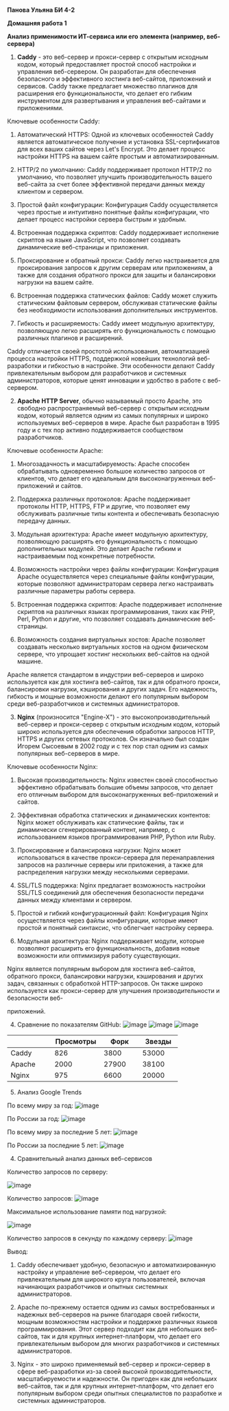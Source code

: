 **Панова Ульяна БИ 4-2**

**Домашняя работа 1**

**Анализ применимости ИТ-сервиса или его элемента (например,
веб-сервера)**

1.  **Caddy** - это веб-сервер и прокси-сервер с открытым исходным
    кодом, который предоставляет простой способ настройки и управления
    веб-сервером. Он разработан для обеспечения безопасного и
    эффективного хостинга веб-сайтов, приложений и сервисов. Caddy также
    предлагает множество плагинов для расширения его функциональности,
    что делает его гибким инструментом для развертывания и управления
    веб-сайтами и приложениями.

Ключевые особенности Caddy:  
  
1. Автоматический HTTPS: Одной из ключевых особенностей Caddy является
автоматическое получение и установка SSL-сертификатов для всех ваших
сайтов через Let's Encrypt. Это делает процесс настройки HTTPS на вашем
сайте простым и автоматизированным.  
  
2. HTTP/2 по умолчанию: Caddy поддерживает протокол HTTP/2 по умолчанию,
что позволяет улучшить производительность вашего веб-сайта за счет более
эффективной передачи данных между клиентом и сервером.  
  
3. Простой файл конфигурации: Конфигурация Caddy осуществляется через
простые и интуитивно понятные файлы конфигурации, что делает процесс
настройки сервера быстрым и удобным.  
  
4. Встроенная поддержка скриптов: Caddy поддерживает исполнение скриптов
на языке JavaScript, что позволяет создавать динамические веб-страницы и
приложения.  
  
5. Проксирование и обратный прокси: Caddy легко настраивается для
проксирования запросов к другим серверам или приложениям, а также для
создания обратного прокси для защиты и балансировки нагрузки на вашем
сайте.  
  
6. Встроенная поддержка статических файлов: Caddy может служить
статическим файловым сервером, обслуживая статические файлы без
необходимости использования дополнительных инструментов.  
  
7. Гибкость и расширяемость: Caddy имеет модульную архитектуру,
позволяющую легко расширять его функциональность с помощью различных
плагинов и расширений.  
  
Caddy отличается своей простотой использования, автоматизацией процесса
настройки HTTPS, поддержкой новейших технологий веб-разработки и
гибкостью в настройке. Эти особенности делают Caddy привлекательным
выбором для разработчиков и системных администраторов, которые ценят
инновации и удобство в работе с веб-сервером.

2.  **Apache HTTP Server**, обычно называемый просто Apache, это
    свободно распространяемый веб-сервер с открытым исходным кодом,
    который является одним из самых популярных и широко используемых
    веб-серверов в мире. Apache был разработан в 1995 году и с тех пор
    активно поддерживается сообществом разработчиков.

Ключевые особенности Apache:  
  
1. Многозадачность и масштабируемость: Apache способен обрабатывать
одновременно большое количество запросов от клиентов, что делает его
идеальным для высоконагруженных веб-приложений и сайтов.  
  
2. Поддержка различных протоколов: Apache поддерживает протоколы HTTP,
HTTPS, FTP и другие, что позволяет ему обслуживать различные типы
контента и обеспечивать безопасную передачу данных.  
  
3. Модульная архитектура: Apache имеет модульную архитектуру,
позволяющую расширять его функциональность с помощью дополнительных
модулей. Это делает Apache гибким и настраиваемым под конкретные
потребности.  
  
4. Возможность настройки через файлы конфигурации: Конфигурация Apache
осуществляется через специальные файлы конфигурации, которые позволяют
администраторам сервера легко настраивать различные параметры работы
сервера.  
  
5. Встроенная поддержка скриптов: Apache поддерживает исполнение
скриптов на различных языках программирования, таких как PHP, Perl,
Python и другие, что позволяет создавать динамические веб-страницы.  
  
6. Возможность создания виртуальных хостов: Apache позволяет создавать
несколько виртуальных хостов на одном физическом сервере, что упрощает
хостинг нескольких веб-сайтов на одной машине.  
  
Apache является стандартом в индустрии веб-серверов и широко
используется как для хостинга веб-сайтов, так и для обратного прокси,
балансировки нагрузки, кэширования и других задач. Его надежность,
гибкость и мощные возможности делают его популярным выбором среди
веб-разработчиков и системных администраторов.

3.  **Nginx** (произносится "Engine-X") - это высокопроизводительный
    веб-сервер и прокси-сервер с открытым исходным кодом, который широко
    используется для обеспечения обработки запросов HTTP, HTTPS и других
    сетевых протоколов. Он изначально был создан Игорем Сысоевым в 2002
    году и с тех пор стал одним из самых популярных веб-серверов в мире.

Ключевые особенности Nginx:  
  
1. Высокая производительность: Nginx известен своей способностью
эффективно обрабатывать большие объемы запросов, что делает его отличным
выбором для высоконагруженных веб-приложений и сайтов.  
  
2. Эффективная обработка статических и динамических контентов: Nginx
может обслуживать как статические файлы, так и динамически
сгенерированный контент, например, с использованием языков
программирования PHP, Python или Ruby.  
  
3. Проксирование и балансировка нагрузки: Nginx может использоваться в
качестве прокси-сервера для перенаправления запросов на различные
серверы или приложения, а также для распределения нагрузки между
несколькими серверами.  
  
4. SSL/TLS поддержка: Nginx предлагает возможность настройки SSL/TLS
соединений для обеспечения безопасности передачи данных между клиентами
и сервером.  
  
5. Простой и гибкий конфигурационный файл: Конфигурация Nginx
осуществляется через файлы конфигурации, которые имеют простой и
понятный синтаксис, что облегчает настройку сервера.  
  
6. Модульная архитектура: Nginx поддерживает модули, которые позволяют
расширить его функциональность, добавив новые возможности или
оптимизируя работу существующих.  
  
Nginx является популярным выбором для хостинга веб-сайтов, обратного
прокси, балансировки нагрузки, кэширования и других задач, связанных с
обработкой HTTP-запросов. Он также широко используется как прокси-сервер
для улучшения производительности и безопасности веб-

приложений.

4.  Сравнение по показателям GitHub:
   ![image](https://github.com/UlyanaPanova/DZ1/assets/164093259/cea65265-ccf8-494c-8c1b-28726b6cd9ec)
![image](https://github.com/UlyanaPanova/DZ1/assets/164093259/5f9f2e3c-3ce8-414c-a1a7-6e5a76c19090)
![image](https://github.com/UlyanaPanova/DZ1/assets/164093259/e77c80d1-373d-472c-931a-d50e6de2f3ed)




<table>
<colgroup>
<col style="width: 25%" />
<col style="width: 28%" />
<col style="width: 22%" />
<col style="width: 22%" />
</colgroup>
<thead>
<tr class="header">
<th></th>
<th>Просмотры</th>
<th>Форк</th>
<th>Звезды</th>
</tr>
</thead>
<tbody>
<tr class="odd">
<td>Caddy</td>
<td>826</td>
<td>3800</td>
<td>53000</td>
</tr>
<tr class="even">
<td>Apache</td>
<td>2000</td>
<td>27900</td>
<td>38100</td>
</tr>
<tr class="odd">
<td>Nginx</td>
<td>975</td>
<td>6600</td>
<td>20000</td>
</tr>
</tbody>
</table>

5.  Анализ Google Trends

По всему миру за год:
![image](https://github.com/UlyanaPanova/DZ1/assets/164093259/791a45d5-d0cf-42a7-a328-f4d3968214cc)


По России за год:
![image](https://github.com/UlyanaPanova/DZ1/assets/164093259/1b592743-9de1-47bd-8799-a0884650a849)

По всему миру за последние 5 лет:
![image](https://github.com/UlyanaPanova/DZ1/assets/164093259/3c4d4783-dca9-4f6e-8c20-54b5c475797a)


По России за последние 5 лет:
![image](https://github.com/UlyanaPanova/DZ1/assets/164093259/83d95d79-4bf5-4b41-81b7-c8745a1c70c5)


4.  Сравнительный анализ данных веб-сервисов

Количество запросов по серверу:

![image](https://github.com/UlyanaPanova/DZ1/assets/164093259/2daa9fe4-06d9-45a9-91bd-7fa1f4f1e08c)

Количество запросов:
![image](https://github.com/UlyanaPanova/DZ1/assets/164093259/86eb376d-1290-4e1d-a77b-c72812d635b9)


Максимальное использование памяти под нагрузкой:

![image](https://github.com/UlyanaPanova/DZ1/assets/164093259/4f1f7e11-a2e5-4ede-a9bb-70f3b7088506)

Количество запросов в секунду по каждому серверу:
![image](https://github.com/UlyanaPanova/DZ1/assets/164093259/453e65d4-ca1d-414f-8173-e200f92a5f52)


Вывод:

1.  Caddy обеспечивает удобную, безопасную и автоматизированную
    настройку и управление веб-сервером, что делает его привлекательным
    для широкого круга пользователей, включая начинающих разработчиков и
    опытных системных администраторов.

2.  Apache по-прежнему остается одним из самых востребованных и надежных
    веб-серверов на рынке благодаря своей гибкости, мощным возможностям
    настройки и поддержке различных языков программирования. Этот сервер
    подходит как для небольших веб-сайтов, так и для крупных
    интернет-платформ, что делает его привлекательным выбором для многих
    разработчиков и системных администраторов.

3.  Nginx - это широко применяемый веб-сервер и прокси-сервер в сфере
    веб-разработки из-за своей высокой производительности,
    масштабируемости и надежности. Он пригоден как для небольших
    веб-сайтов, так и для крупных интернет-платформ, что делает его
    популярным выбором среди опытных специалистов по разработке и
    системных администраторов.
